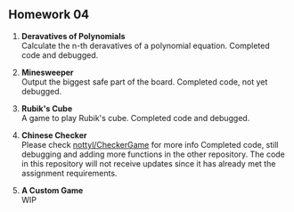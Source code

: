 ## Homework 04

1. **Deravatives of Polynomials**   
	Calculate the n-th deravatives of a polynomial equation.
	Completed code and debugged.
	
2. **Minesweeper**   
	Output the biggest safe part of the board. 
	Completed code, not yet debugged.
	
3. **Rubik's Cube**   
	A game to play Rubik's cube.
	Completed code and debugged.
	
4. **Chinese Checker**   
	Please check [nottyl/CheckerGame](https://github.com/nottyl/CheckerGame) for more info
	Completed code, still debugging and adding more functions in the other repository.
	The code in this repository will not receive updates since it has already met the assignment requirements.
	
5. **A Custom Game**   
	WIP
